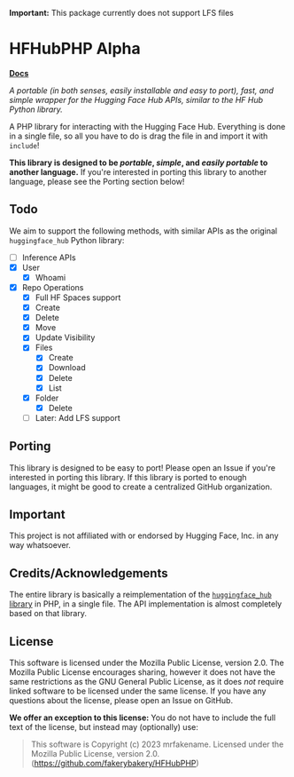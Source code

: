 **Important:** This package currently does not support LFS files

# HFHubPHP Alpha

**[Docs](https://fakerybakery.github.io/HFHubPHP/)**

*A portable (in both senses, easily installable and easy to port), fast, and simple wrapper for the Hugging Face Hub APIs, similar to the HF Hub Python library.*

A PHP library for interacting with the Hugging Face Hub. Everything is done in a single file, so all you have to do is drag the file in and import it with `include`!

**This library is designed to be *portable*, *simple*, and *easily portable* to another language.** If you're interested in porting this library to another language, please see the Porting section below!

## Todo

We aim to support the following methods, with similar APIs as the original `huggingface_hub` Python library:

- [ ] Inference APIs
- [x] User
  - [x] Whoami
- [x] Repo Operations
    - [x] Full HF Spaces support
  - [x] Create
  - [x] Delete
  - [x] Move
  - [x] Update Visibility
  - [x] Files
    - [x] Create
    - [x] Download
    - [x] Delete
    - [x] List
  - [x] Folder
    - [x] Delete
  - [ ] Later: Add LFS support

## Porting

This library is designed to be easy to port! Please open an Issue if you're interested in porting this library. If this library is ported to enough languages, it might be good to create a centralized GitHub organization.

## Important

This project is not affiliated with or endorsed by Hugging Face, Inc. in any way whatsoever.

## Credits/Acknowledgements

The entire library is basically a reimplementation of the [`huggingface_hub` library](https://github.com/huggingface/huggingface_hub) in PHP, in a single file. The API implementation is almost completely based on that library.

## License

This software is licensed under the Mozilla Public License, version 2.0. The Mozilla Public License encourages sharing, however it does not have the same restrictions as the GNU General Public License, as it does *not* require linked software to be licensed under the same license. If you have any questions about the license, please open an Issue on GitHub.

**We offer an exception to this license:** You do not have to include the full text of the license, but instead may (optionally) use:

> This software is Copyright (c) 2023 mrfakename. Licensed under the Mozilla Public License, version 2.0. (https://github.com/fakerybakery/HFHubPHP)
